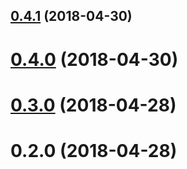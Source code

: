 <a name="0.4.1"></a>
## [0.4.1](https://github.com/mister-ben/videojs-mobile-ui/compare/v0.4.0...v0.4.1) (2018-04-30)

<a name="0.4.0"></a>
# [0.4.0](https://github.com/mister-ben/videojs-mobile-ui/compare/v0.3.0...v0.4.0) (2018-04-30)

<a name="0.3.0"></a>
# [0.3.0](https://github.com/mister-ben/videojs-mobile-ui/compare/v0.2.0...v0.3.0) (2018-04-28)

<a name="0.2.0"></a>
# 0.2.0 (2018-04-28)

